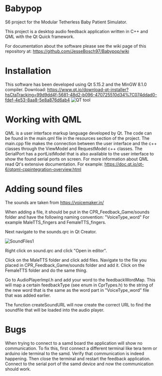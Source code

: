 # Babypop
S6 project for the Modular Tetherless Baby Patient Simulator.

This project is a desktop audio feedback application written in C++ and QML with the Qt Quick framework.

For documentation about the software please see the wiki page of this repository at:
https://github.com/JesseBosch97/Babypop/wiki

# Installation
This software has been developed using Qt 5.15.2 and the MinGW 8.1.0 compiler. 
Download: https://www.qt.io/download-qt-installer?hsCtaTracking=99d9dd4f-5681-48d2-b096-470725510d34%7C074ddad0-fdef-4e53-8aa8-5e8a876d6ab4
![QT tool](https://user-images.githubusercontent.com/78701533/175053143-bcdb167d-bf5b-44c8-baa2-8e04e83a7112.PNG)


# Working with QML
QML is a user interface markup language developed by Qt. The code can be found in the main.qml file in the resources section of the project.
The main.cpp file makes the connection between the user interface and the c++ classes through the ViewModel and RequestModel c++ classes.
The SerialPort has a portListModel that is also available to the user interface to show the found serial ports on screen.
For more information about QML read Qt's extensive documentation. For example:
https://doc.qt.io/qt-6/qtqml-cppintegration-overview.html



# Adding sound files

The sounds are taken from https://voicemaker.in/

When adding a file, it should be put in the CPR_Feedback_Game/sounds folder and have the following naming convention: "VoiceType_word"
For example MaleTTS_fingers and FemaleTTS_fingers.

Next navigate to the sounds.qrc in Qt Creator.

![SoundFiles1](https://user-images.githubusercontent.com/78701533/175053088-8645ab39-064a-45cb-a943-948131d1d8d6.PNG)


Right click on sound.qrc and click "Open in editor".

Click on the MaleTTS folder and click add files. Navigate to the file you placed in CPR_Feedback_Game/sounds folder and add it.
Click on the FemaleTTS folder and do the same thing.

Go to AudioPlayerImpl.h and add your word to the feedbackWordMap. This will map a certain feedbackType (see enum in CprTypes.h) to the string of the new word that is the same as the word part in "VoiceType_word" file that was added earlier. 

The function createSoundURL will now create the correct URL to find the soundfile that will be loaded
into the audio player.



# Bugs
When trying to connect to a samd board the application will show no communication. 
To fix this, first connect a different terminal like tera term or arduino ide terminal to the samd. 
Verify that communication is indeed happening. Then close the terminal and restart the feedback application. 
Connect to the serial port of the samd device and now the communication should work.



